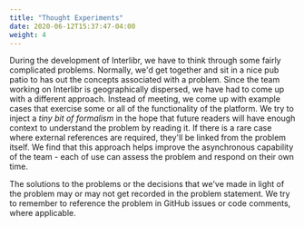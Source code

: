 ```yaml
---
title: "Thought Experiments"
date: 2020-06-12T15:37:47-04:00
weight: 4
---
```


During the development of Interlibr, we have to think through some fairly
complicated problems. Normally, we'd get together and sit in a nice pub patio to
has out the concepts associated with a problem. Since the team working on
Interlibr is geographically dispersed, we have had to come up with a different
approach. Instead of meeting, we come up with example cases that exercise some
or all of the functionality of the platform. We try to inject a _tiny bit of
formalism_ in the hope that future readers will have enough context to
understand the problem by reading it. If there is a rare case where external
references are required, they'll be linked from the problem itself. We find that
this approach helps improve the asynchronous capability of the team - each of
use can assess the problem and respond on their own time.

The solutions to the problems or the decisions that we've made in light of the
problem may or may not get recorded in the problem statement. We try to remember
to reference the problem in GitHub issues or code comments, where applicable.
